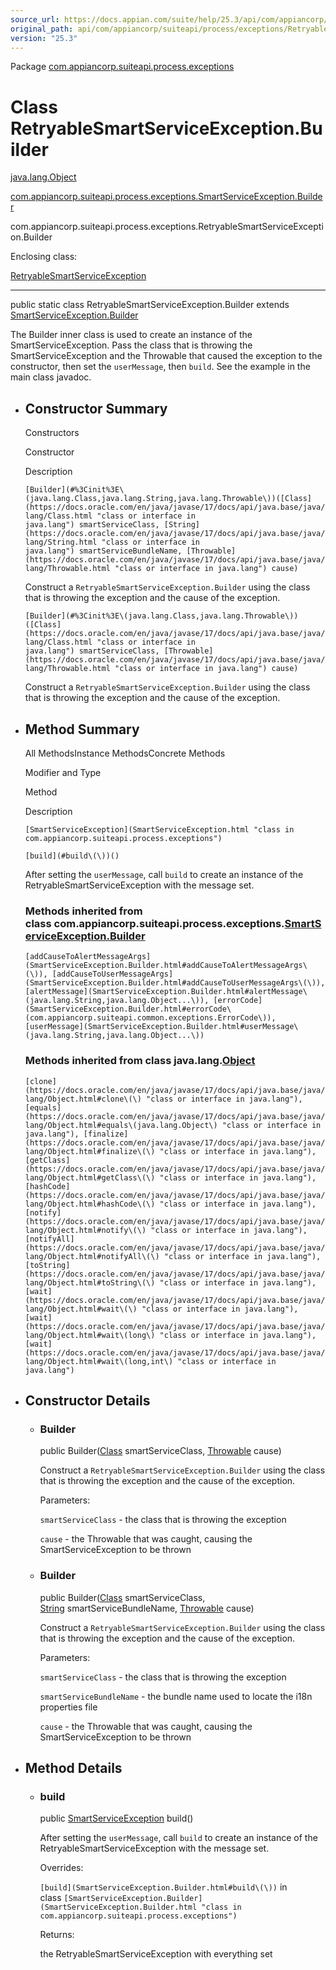 ```yaml
---
source_url: https://docs.appian.com/suite/help/25.3/api/com/appiancorp/suiteapi/process/exceptions/RetryableSmartServiceException.Builder.html
original_path: api/com/appiancorp/suiteapi/process/exceptions/RetryableSmartServiceException.Builder.html
version: "25.3"
---
```


Package [com.appiancorp.suiteapi.process.exceptions](package-summary.html)

# Class RetryableSmartServiceException.Builder

[java.lang.Object](https://docs.oracle.com/en/java/javase/17/docs/api/java.base/java/lang/Object.html "class or interface in java.lang")

[com.appiancorp.suiteapi.process.exceptions.SmartServiceException.Builder](SmartServiceException.Builder.html "class in com.appiancorp.suiteapi.process.exceptions")

com.appiancorp.suiteapi.process.exceptions.RetryableSmartServiceException.Builder

Enclosing class:

[RetryableSmartServiceException](RetryableSmartServiceException.html "class in com.appiancorp.suiteapi.process.exceptions")

* * *

public static class RetryableSmartServiceException.Builder extends [SmartServiceException.Builder](SmartServiceException.Builder.html "class in com.appiancorp.suiteapi.process.exceptions")

The Builder inner class is used to create an instance of the SmartServiceException. Pass the class that is throwing the SmartServiceException and the Throwable that caused the exception to the constructor, then set the `userMessage`, then `build`. See the example in the main class javadoc.

-   ## Constructor Summary

    Constructors

    Constructor

    Description

    `[Builder](#%3Cinit%3E\(java.lang.Class,java.lang.String,java.lang.Throwable\))([Class](https://docs.oracle.com/en/java/javase/17/docs/api/java.base/java/lang/Class.html "class or interface in java.lang") smartServiceClass, [String](https://docs.oracle.com/en/java/javase/17/docs/api/java.base/java/lang/String.html "class or interface in java.lang") smartServiceBundleName, [Throwable](https://docs.oracle.com/en/java/javase/17/docs/api/java.base/java/lang/Throwable.html "class or interface in java.lang") cause)`

    Construct a `RetryableSmartServiceException.Builder` using the class that is throwing the exception and the cause of the exception.

    `[Builder](#%3Cinit%3E\(java.lang.Class,java.lang.Throwable\))([Class](https://docs.oracle.com/en/java/javase/17/docs/api/java.base/java/lang/Class.html "class or interface in java.lang") smartServiceClass, [Throwable](https://docs.oracle.com/en/java/javase/17/docs/api/java.base/java/lang/Throwable.html "class or interface in java.lang") cause)`

    Construct a `RetryableSmartServiceException.Builder` using the class that is throwing the exception and the cause of the exception.

-   ## Method Summary

    All MethodsInstance MethodsConcrete Methods

    Modifier and Type

    Method

    Description

    `[SmartServiceException](SmartServiceException.html "class in com.appiancorp.suiteapi.process.exceptions")`

    `[build](#build\(\))()`

    After setting the `userMessage`, call `build` to create an instance of the RetryableSmartServiceException with the message set.

    ### Methods inherited from class com.appiancorp.suiteapi.process.exceptions.[SmartServiceException.Builder](SmartServiceException.Builder.html "class in com.appiancorp.suiteapi.process.exceptions")

    `[addCauseToAlertMessageArgs](SmartServiceException.Builder.html#addCauseToAlertMessageArgs\(\)), [addCauseToUserMessageArgs](SmartServiceException.Builder.html#addCauseToUserMessageArgs\(\)), [alertMessage](SmartServiceException.Builder.html#alertMessage\(java.lang.String,java.lang.Object...\)), [errorCode](SmartServiceException.Builder.html#errorCode\(com.appiancorp.suiteapi.common.exceptions.ErrorCode\)), [userMessage](SmartServiceException.Builder.html#userMessage\(java.lang.String,java.lang.Object...\))`

    ### Methods inherited from class java.lang.[Object](https://docs.oracle.com/en/java/javase/17/docs/api/java.base/java/lang/Object.html "class or interface in java.lang")

    `[clone](https://docs.oracle.com/en/java/javase/17/docs/api/java.base/java/lang/Object.html#clone\(\) "class or interface in java.lang"), [equals](https://docs.oracle.com/en/java/javase/17/docs/api/java.base/java/lang/Object.html#equals\(java.lang.Object\) "class or interface in java.lang"), [finalize](https://docs.oracle.com/en/java/javase/17/docs/api/java.base/java/lang/Object.html#finalize\(\) "class or interface in java.lang"), [getClass](https://docs.oracle.com/en/java/javase/17/docs/api/java.base/java/lang/Object.html#getClass\(\) "class or interface in java.lang"), [hashCode](https://docs.oracle.com/en/java/javase/17/docs/api/java.base/java/lang/Object.html#hashCode\(\) "class or interface in java.lang"), [notify](https://docs.oracle.com/en/java/javase/17/docs/api/java.base/java/lang/Object.html#notify\(\) "class or interface in java.lang"), [notifyAll](https://docs.oracle.com/en/java/javase/17/docs/api/java.base/java/lang/Object.html#notifyAll\(\) "class or interface in java.lang"), [toString](https://docs.oracle.com/en/java/javase/17/docs/api/java.base/java/lang/Object.html#toString\(\) "class or interface in java.lang"), [wait](https://docs.oracle.com/en/java/javase/17/docs/api/java.base/java/lang/Object.html#wait\(\) "class or interface in java.lang"), [wait](https://docs.oracle.com/en/java/javase/17/docs/api/java.base/java/lang/Object.html#wait\(long\) "class or interface in java.lang"), [wait](https://docs.oracle.com/en/java/javase/17/docs/api/java.base/java/lang/Object.html#wait\(long,int\) "class or interface in java.lang")`

-   ## Constructor Details

    -   ### Builder

        public Builder([Class](https://docs.oracle.com/en/java/javase/17/docs/api/java.base/java/lang/Class.html "class or interface in java.lang") smartServiceClass, [Throwable](https://docs.oracle.com/en/java/javase/17/docs/api/java.base/java/lang/Throwable.html "class or interface in java.lang") cause)

        Construct a `RetryableSmartServiceException.Builder` using the class that is throwing the exception and the cause of the exception.

        Parameters:

        `smartServiceClass` - the class that is throwing the exception

        `cause` - the Throwable that was caught, causing the SmartServiceException to be thrown

    -   ### Builder

        public Builder([Class](https://docs.oracle.com/en/java/javase/17/docs/api/java.base/java/lang/Class.html "class or interface in java.lang") smartServiceClass, [String](https://docs.oracle.com/en/java/javase/17/docs/api/java.base/java/lang/String.html "class or interface in java.lang") smartServiceBundleName, [Throwable](https://docs.oracle.com/en/java/javase/17/docs/api/java.base/java/lang/Throwable.html "class or interface in java.lang") cause)

        Construct a `RetryableSmartServiceException.Builder` using the class that is throwing the exception and the cause of the exception.

        Parameters:

        `smartServiceClass` - the class that is throwing the exception

        `smartServiceBundleName` - the bundle name used to locate the i18n properties file

        `cause` - the Throwable that was caught, causing the SmartServiceException to be thrown

-   ## Method Details

    -   ### build

        public [SmartServiceException](SmartServiceException.html "class in com.appiancorp.suiteapi.process.exceptions") build()

        After setting the `userMessage`, call `build` to create an instance of the RetryableSmartServiceException with the message set.

        Overrides:

        `[build](SmartServiceException.Builder.html#build\(\))` in class `[SmartServiceException.Builder](SmartServiceException.Builder.html "class in com.appiancorp.suiteapi.process.exceptions")`

        Returns:

        the RetryableSmartServiceException with everything set
